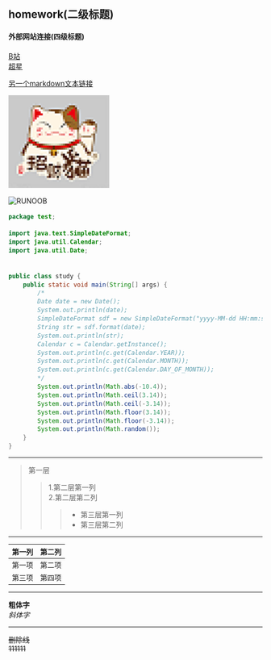 ## homework(二级标题)
#### 外部网站连接(四级标题)
[B站](https://www.bilibili.com/)  
[超星](http://i.mooc.chaoxing.com/)

[另一个markdown文本链接](https://github.com/YARNELLL/homework/blob/main/README.md)

![a 图片](./picture/1.png)

![RUNOOB](http://static.runoob.com/images/runoob-logo.png)

```Java
package test;

import java.text.SimpleDateFormat;
import java.util.Calendar;
import java.util.Date;


public class study {
	public static void main(String[] args) {
		/*
		Date date = new Date();
		System.out.println(date);
		SimpleDateFormat sdf = new SimpleDateFormat("yyyy-MM-dd HH:mm:ss");
		String str = sdf.format(date);
		System.out.println(str);
		Calendar c = Calendar.getInstance();
		System.out.println(c.get(Calendar.YEAR));
		System.out.println(c.get(Calendar.MONTH));
		System.out.println(c.get(Calendar.DAY_OF_MONTH));
		*/
		System.out.println(Math.abs(-10.4));
		System.out.println(Math.ceil(3.14));
		System.out.println(Math.ceil(-3.14));
		System.out.println(Math.floor(3.14));
		System.out.println(Math.floor(-3.14));
		System.out.println(Math.random());
	}
}
```
***
>第一层
>>1.第二层第一列  
>>2.第二层第二列
>>>+ 第三层第一列  
>>>+ 第三层第二列
***
| 第一列 | 第二列 |
| :---:  | :---: |
| 第一项 | 第二项 |
| 第三项 | 第四项 |
***
**粗体字**  
*斜体字*
***
~~删除线~~  
~~111111~~